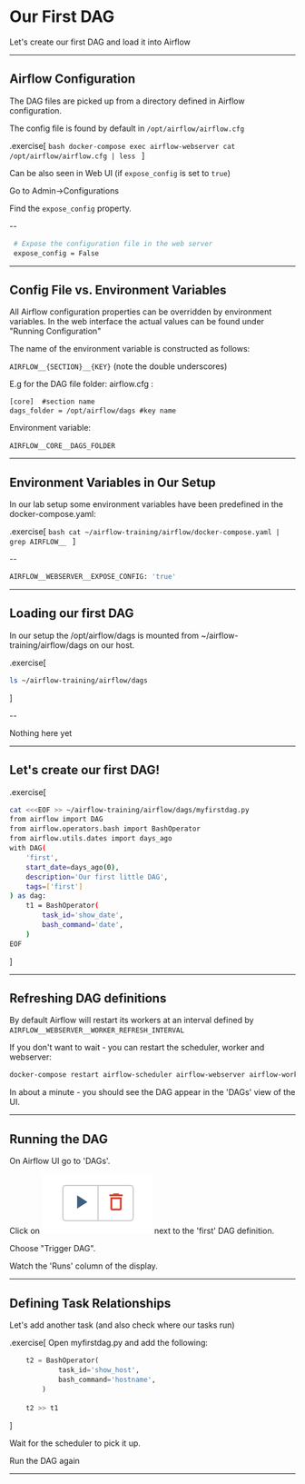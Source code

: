 # Our First DAG

Let's create our first DAG and load it into Airflow

---

## Airflow Configuration

The DAG files are picked up from a directory defined in Airflow configuration.

The config file is found by default in `/opt/airflow/airflow.cfg `

.exercise[
    ```bash
    docker-compose exec airflow-webserver cat /opt/airflow/airflow.cfg | less
    ```
]

Can be also seen in Web UI (if `expose_config` is set to `true`)

Go to Admin->Configurations

Find the `expose_config` property.

--
```bash
 # Expose the configuration file in the web server
 expose_config = False
```

---
## Config File vs. Environment Variables

All Airflow configuration properties can be overridden by environment variables.
In the web interface the actual values can be found under "Running Configuration"

The name of the environment variable is constructed as follows:

`AIRFLOW__{SECTION}__{KEY}` (note the double underscores)

E.g for the DAG file folder:
airflow.cfg : 
```
[core]  #section name
dags_folder = /opt/airflow/dags #key name
```

Environment variable:

`AIRFLOW__CORE__DAGS_FOLDER`

---
## Environment Variables in Our Setup

In our lab setup some environment variables have been predefined in the docker-compose.yaml:

.exercise[
    ```bash
    cat ~/airflow-training/airflow/docker-compose.yaml | grep AIRFLOW__
    ```
]

--
```bash
AIRFLOW__WEBSERVER__EXPOSE_CONFIG: 'true'
```

---

## Loading our first DAG

In our setup the /opt/airflow/dags is mounted from ~/airflow-training/airflow/dags on our host.

.exercise[
```bash
ls ~/airflow-training/airflow/dags
``` 
]

--

Nothing here yet

---
## Let's create our first DAG!

.exercise[
```bash
cat <<<EOF >> ~/airflow-training/airflow/dags/myfirstdag.py
from airflow import DAG
from airflow.operators.bash import BashOperator
from airflow.utils.dates import days_ago
with DAG(
    'first',
    start_date=days_ago(0),
    description='Our first little DAG',
    tags=['first']
) as dag:
    t1 = BashOperator(
        task_id='show_date',
        bash_command='date',
    )
EOF
```
]

---

## Refreshing DAG definitions

By default Airflow will restart its workers at an interval defined by `AIRFLOW__WEBSERVER__WORKER_REFRESH_INTERVAL`

If you don't want to wait - you can restart the scheduler, worker and webserver:

```bash
docker-compose restart airflow-scheduler airflow-webserver airflow-worker
```

In about a minute - you should see the DAG appear in the 'DAGs' view of the UI.

---

## Running the DAG

On Airflow UI go to 'DAGs'.

Click on ![play_dag](../img/play_dag.png) next to the 'first' DAG definition.

Choose "Trigger DAG".

Watch the 'Runs' column of the display.

---

## Defining Task Relationships 

Let's add another task (and also check where our tasks run)

.exercise[
    Open myfirstdag.py and add the following:
```python
    t2 = BashOperator(
            task_id='show_host',
            bash_command='hostname',
        )

    t2 >> t1
```
]

Wait for the scheduler to pick it up.

Run the DAG again

---
